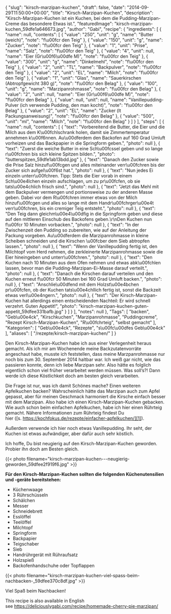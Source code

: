{
    "slug": "kirsch-marzipan-kuchen",
    "draft": false,
    "date": "2014-09-29T11:50:00+00:00",
    "title": "Kirsch-Marzipan-Kuchen",
    "description": "Kirsch-Marzipan-Kuchen ist ein Kuchen, bei dem die Pudding-Marzipan-Creme das besondere Etwas ist.",
    "featuredImage": "kirsch-marzipan-kuchen_59dfe1a646673.jpg",
    "author": "Gabi",
    "recipe": {
        "ingredients": [
            {
                "name": null,
                "contents": [
                    {
                        "value": "250",
                        "unit": "g",
                        "name": "Butter (weich)",
                        "note": "f\u00fcr den Teig"
                    },
                    {
                        "value": "150",
                        "unit": "g",
                        "name": "Zucker",
                        "note": "f\u00fcr den Teig"
                    },
                    {
                        "value": "1",
                        "unit": "Prise",
                        "name": "Salz",
                        "note": "f\u00fcr den Teig"
                    },
                    {
                        "value": "4",
                        "unit": null,
                        "name": "Eier (Gr\u00f6\u00dfe M)",
                        "note": "f\u00fcr den Teig"
                    },
                    {
                        "value": "300",
                        "unit": "g",
                        "name": "Dinkelmehl",
                        "note": "f\u00fcr den Teig"
                    },
                    {
                        "value": "2",
                        "unit": "TL",
                        "name": "Backpulver",
                        "note": "f\u00fcr den Teig"
                    },
                    {
                        "value": "2",
                        "unit": "EL",
                        "name": "Milch",
                        "note": "f\u00fcr den Teig"
                    },
                    {
                        "value": "1",
                        "unit": "Glas",
                        "name": "Sauerkirschen (Abtropfgewicht 380 g)",
                        "note": "f\u00fcr den Belag"
                    },
                    {
                        "value": "100",
                        "unit": "g",
                        "name": "Marzipanrohmasse",
                        "note": "f\u00fcr den Belag"
                    },
                    {
                        "value": "2",
                        "unit": null,
                        "name": "Eier (Gr\u00f6\u00dfe M)",
                        "note": "f\u00fcr den Belag"
                    },
                    {
                        "value": null,
                        "unit": null,
                        "name": "Vanillepudding-Pulver (ich verwende Pudding, den man kocht)",
                        "note": "f\u00fcr den Belag"
                    },
                    {
                        "value": "2",
                        "unit": "EL",
                        "name": "Zucker (lt Packungsanweisung)",
                        "note": "f\u00fcr den Belag"
                    },
                    {
                        "value": "500",
                        "unit": "ml",
                        "name": "Milch",
                        "note": "f\u00fcr den Belag"
                    }
                ]
            }
        ],
        "steps": [
            {
                "name": null,
                "contents": [
                    {
                        "text": "Vorbereitend die Butter, die Eier und die Milch aus dem K\u00fchlschrank holen, damit sie Zimmertemperatur annehmen k\u00f6nnen. Au\u00dferdem den Backofen auf 160 Grad Umluft vorheizen und das Backpapier in die Springform geben.",
                        "photo": null
                    },
                    {
                        "text": "Zuerst die weiche Butter in eine Sch\u00fcssel geben und so lange r\u00fchren bis sich kleine Spitzen bilden.",
                        "photo": "butterspitzen_59dfe1ab13bdd.jpg"
                    },
                    {
                        "text": "Danach den Zucker sowie die Prise Salz hinzuf\u00fcgen und alles miteinander verr\u00fchren bis der Zucker sich aufgel\u00f6st hat.",
                        "photo": null
                    },
                    {
                        "text": "Nun jedes Ei einzeln unterr\u00fchren. Tipp: Stets die Eier vorab in einem Sch\u00e4lchen einzeln aufschlagen, um zu pr\u00fcfen, ob sie tats\u00e4chlich frisch sind.",
                        "photo": null
                    },
                    {
                        "text": "Jetzt das Mehl mit dem Backpulver vermengen und portionsweise zu der anderen Masse geben. Dabei vor dem R\u00fchren immer etwas von der Milch hinzuf\u00fcgen und alles so lange mit dem Handr\u00fchrger\u00e4t verr\u00fchren, bis ein cremiger Teig entsteht.",
                        "photo": null
                    },
                    {
                        "text": "Den Teig dann gleichm\u00e4\u00dfig in die Springform geben und diese auf den mittleren Einschub des Backofens geben.\r\nDen Kuchen nun f\u00fcr 10 Minuten vorbacken.",
                        "photo": null
                    },
                    {
                        "text": "In der Zwischenzeit den Pudding so zubereiten, wie auf der Anleitung der Packung vorgeben. Au\u00dferdem die Marzipanrohmasse in kleine Scheiben schneiden und die Kirschen \u00fcber dem Sieb abtropfen lassen.",
                        "photo": null
                    },
                    {
                        "text": "Wenn der Vanillepudding fertig ist, den Milchtopf vom Herd nehmen, die zerkleinerte Marzipanrohmasse sowie die Eier hineingeben und unterr\u00fchren.",
                        "photo": null
                    },
                    {
                        "text": "Den Kuchen nach 10 Minuten aus dem Ofen nehmen und etwas abk\u00fchlen lassen, bevor man die Pudding-Marzipan-Ei-Masse darauf verteilt.",
                        "photo": null
                    },
                    {
                        "text": "Danach die Kirschen darauf verteilen und den Kuchen erneut f\u00fcr 50 Minuten bei 160 Grad Umluft backen.",
                        "photo": null
                    },
                    {
                        "text": "Anschlie\u00dfend mit dem Holzst\u00e4bchen pr\u00fcfen, ob der Kuchen tats\u00e4chllich fertig ist, sonst die Backzeit etwas verl\u00e4ngern.",
                        "photo": null
                    },
                    {
                        "text": "Der Kirsch-Marzipan-Kuchen hat allerdings einen entscheidenden Nachteil: Er wird schnell verzehrt. Guten Appetit!",
                        "photo": "kirsch-marzipan-kuchen-guten-appetit_59dfee331bafb.jpg"
                    }
                ]
            }
        ],
        "notes": null
    },
    "Tags": [
        "backen",
        "Geb\u00e4ck",
        "Kirschkuchen",
        "Marzipanrohmasse",
        "Puddingcreme",
        "Rezept Kirsch-Marzipan-Kuchen",
        "R\u00fchrteig",
        "selbst gemacht"
    ],
    "Kategorien": [
        "Geb\u00e4ck",
        "Rezepte",
        "s\u00fc\u00dfes Geb\u00e4ck"
    ],
    "aliases": [
        "\/rezepte\/kirsch-marzipan-kuchen\/"
    ]
}

Den Kirsch-Marzipan-Kuchen habe ich aus einer Verlegenheit heraus gemacht. Als ich mir am Wochenende meine Backzutatenvorräte angeschaut habe, musste ich feststellen, dass meine Marzpanrohmasse nur noch bis zum 30. September 2014 haltbar war. Ich weiß gar nicht, wie das passieren konnte, denn ich liebe Marzipan sehr. Also hätte es folglich eigentlich schon viel früher verarbeitet werden müssen. Was soll&#8217;s?! Dann werde ich diese Köstlichkeit doch am besten gleich verarbeiten.

Die Frage ist nur, was ich damit Schönes mache? Einen weiteren Apfelkuchen backen? Wahrscheinlich hätte das Marzipan auch zum Apfel gepasst, aber für meinen Geschmack harmoniert die Kirsche einfach besser mit dem Marzipan. Also habe ich einen Kirsch-Marzipan-Kuchen gebacken. Wie auch schon beim einfachen Apfelkuchen, habe ich hier einen Rührteig gemacht. Nähere Informationen zum Rührteig findest Du hier ([s. https://kochfokus.de/rezepte/einfacher-apfelkuchen/][1]).

Außerdem verwende ich hier noch etwas Vanillepudding. Ihr seht, der Kuchen ist etwas aufwändiger, aber dafür auch sehr köstlich.

Ich hoffe, Du bist neugierig auf den Kirsch-Marzipan-Kuchen geworden. Probier ihn doch am Besten gleich.

{{< photo filename="kirsch-marzipan-kuchen---neugierig-geworden_59dfee2f919f6.jpg" >}}

**Für den Kirsch-Marzipan-Kuchen sollten die folgenden Küchenutensilien und -geräte bereitstehen:**

 * Küchenwaage
 * 3 Rührschüsseln
 * Schälchen
 * Messer
 * Schneidebrett
 * Esslöffel
 * Teelöffel
 * Milchtopf
 * Springform
 * Backpapier
 * Teigschaber
 * Sieb
 * Handrührgerät mit Rühraufsatz
 * Holzspieß
 * Backofenhandschuhe oder Topflappen

{{< photo filename="kirsch-marzipan-kuchen-viel-spass-beim-nachbacken-_59dfee370c8df.jpg" >}}

Viel Spaß beim Nachbacken!

This recipe is also available in English see <https://deliciouslygabi.com/recipe/homemade-cherry-pie-marzipan/>

 [1]: https://kochfokus.de/rezepte/einfacher-apfelkuchen/ "Einfacher Apfelkuchen"